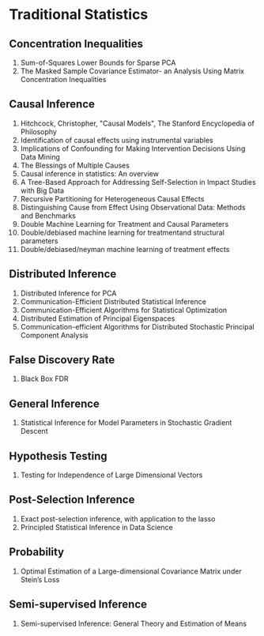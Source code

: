 # Traditional Statistics

## Concentration Inequalities

1. Sum-of-Squares Lower Bounds for Sparse PCA
2. The Masked Sample Covariance Estimator- an Analysis Using Matrix Concentration Inequalities

## Causal Inference

1. Hitchcock, Christopher, "Causal Models", The Stanford Encyclopedia of Philosophy
2. Identification of causal effects using instrumental variables
3. Implications of Confounding for Making Intervention Decisions Using Data Mining
4. The Blessings of Multiple Causes
5. Causal inference in statistics: An overview
6. A Tree-Based Approach for Addressing Self-Selection in Impact Studies with Big Data
7. Recursive Partitioning for Heterogeneous Causal Effects
8. Distinguishing Cause from Effect Using Observational Data: Methods and Benchmarks
9. Double Machine Learning for Treatment and Causal Parameters
10. Double/debiased machine learning for treatmentand structural parameters
11. Double/debiased/neyman machine learning of treatment effects

## Distributed Inference

1. Distributed Inference for PCA
2. Communication-Efficient Distributed Statistical Inference
3. Communication-Efficient Algorithms for Statistical Optimization
4. Distributed Estimation of Principal Eigenspaces
5. Communication-efficient Algorithms for Distributed Stochastic Principal Component Analysis

## False Discovery Rate

1. Black Box FDR

## General Inference

1. Statistical Inference for Model Parameters in Stochastic Gradient Descent

## Hypothesis Testing

1. Testing for Independence of Large Dimensional Vectors

## Post-Selection Inference

1. Exact post-selection inference, with application to the lasso
2. Principled Statistical Inference in Data Science

## Probability

1. Optimal Estimation of a Large-dimensional Covariance Matrix under Stein’s Loss

## Semi-supervised Inference

1. Semi-supervised Inference: General Theory and Estimation of Means